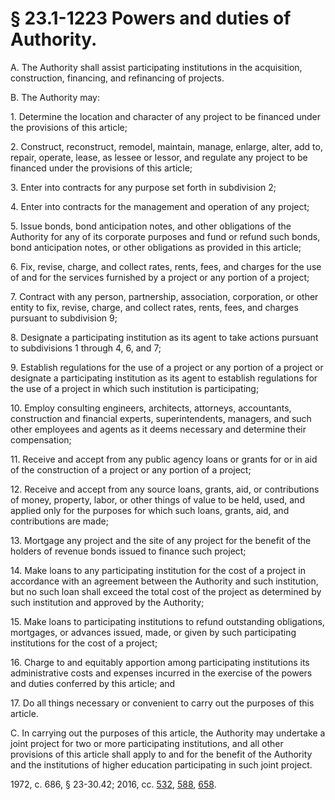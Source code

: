 # § 23.1-1223 Powers and duties of Authority.

<p>A. The Authority shall assist participating institutions in the acquisition, construction, financing, and refinancing of projects.</p><p>B. The Authority may:</p><p>1. Determine the location and character of any project to be financed under the provisions of this article;</p><p>2. Construct, reconstruct, remodel, maintain, manage, enlarge, alter, add to, repair, operate, lease, as lessee or lessor, and regulate any project to be financed under the provisions of this article;</p><p>3. Enter into contracts for any purpose set forth in subdivision 2;</p><p>4. Enter into contracts for the management and operation of any project;</p><p>5. Issue bonds, bond anticipation notes, and other obligations of the Authority for any of its corporate purposes and fund or refund such bonds, bond anticipation notes, or other obligations as provided in this article;</p><p>6. Fix, revise, charge, and collect rates, rents, fees, and charges for the use of and for the services furnished by a project or any portion of a project;</p><p>7. Contract with any person, partnership, association, corporation, or other entity to fix, revise, charge, and collect rates, rents, fees, and charges pursuant to subdivision 9;</p><p>8. Designate a participating institution as its agent to take actions pursuant to subdivisions 1 through 4, 6, and 7;</p><p>9. Establish regulations for the use of a project or any portion of a project or designate a participating institution as its agent to establish regulations for the use of a project in which such institution is participating;</p><p>10. Employ consulting engineers, architects, attorneys, accountants, construction and financial experts, superintendents, managers, and such other employees and agents as it deems necessary and determine their compensation;</p><p>11. Receive and accept from any public agency loans or grants for or in aid of the construction of a project or any portion of a project;</p><p>12. Receive and accept from any source loans, grants, aid, or contributions of money, property, labor, or other things of value to be held, used, and applied only for the purposes for which such loans, grants, aid, and contributions are made;</p><p>13. Mortgage any project and the site of any project for the benefit of the holders of revenue bonds issued to finance such project;</p><p>14. Make loans to any participating institution for the cost of a project in accordance with an agreement between the Authority and such institution, but no such loan shall exceed the total cost of the project as determined by such institution and approved by the Authority;</p><p>15. Make loans to participating institutions to refund outstanding obligations, mortgages, or advances issued, made, or given by such participating institutions for the cost of a project;</p><p>16. Charge to and equitably apportion among participating institutions its administrative costs and expenses incurred in the exercise of the powers and duties conferred by this article; and</p><p>17. Do all things necessary or convenient to carry out the purposes of this article.</p><p>C. In carrying out the purposes of this article, the Authority may undertake a joint project for two or more participating institutions, and all other provisions of this article shall apply to and for the benefit of the Authority and the institutions of higher education participating in such joint project.</p><p>1972, c. 686, § 23-30.42; 2016, cc. <a href='http://lis.virginia.gov/cgi-bin/legp604.exe?161+ful+CHAP0532'>532</a>, <a href='http://lis.virginia.gov/cgi-bin/legp604.exe?161+ful+CHAP0588'>588</a>, <a href='http://lis.virginia.gov/cgi-bin/legp604.exe?161+ful+CHAP0658'>658</a>.</p>